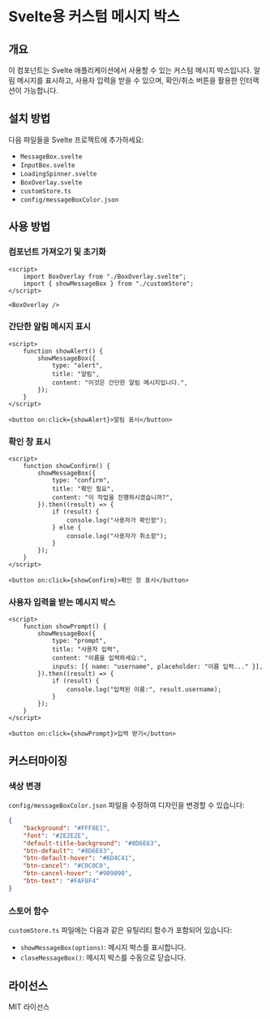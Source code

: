 # Svelte용 커스텀 메시지 박스

## 개요
이 컴포넌트는 Svelte 애플리케이션에서 사용할 수 있는 커스텀 메시지 박스입니다. 알림 메시지를 표시하고, 사용자 입력을 받을 수 있으며, 확인/취소 버튼을 활용한 인터랙션이 가능합니다.

## 설치 방법

다음 파일들을 Svelte 프로젝트에 추가하세요:
- `MessageBox.svelte`
- `InputBox.svelte`
- `LoadingSpinner.svelte`
- `BoxOverlay.svelte`
- `customStore.ts`
- `config/messageBoxColor.json`

## 사용 방법

### 컴포넌트 가져오기 및 초기화

```svelte
<script>
    import BoxOverlay from "./BoxOverlay.svelte";
    import { showMessageBox } from "./customStore";
</script>

<BoxOverlay />
```

### 간단한 알림 메시지 표시

```svelte
<script>
    function showAlert() {
        showMessageBox({
            type: "alert",
            title: "알림",
            content: "이것은 간단한 알림 메시지입니다.",
        });
    }
</script>

<button on:click={showAlert}>알림 표시</button>
```

### 확인 창 표시

```svelte
<script>
    function showConfirm() {
        showMessageBox({
            type: "confirm",
            title: "확인 필요",
            content: "이 작업을 진행하시겠습니까?",
        }).then((result) => {
            if (result) {
                console.log("사용자가 확인함");
            } else {
                console.log("사용자가 취소함");
            }
        });
    }
</script>

<button on:click={showConfirm}>확인 창 표시</button>
```

### 사용자 입력을 받는 메시지 박스

```svelte
<script>
    function showPrompt() {
        showMessageBox({
            type: "prompt",
            title: "사용자 입력",
            content: "이름을 입력하세요:",
            inputs: [{ name: "username", placeholder: "이름 입력..." }],
        }).then((result) => {
            if (result) {
                console.log("입력된 이름:", result.username);
            }
        });
    }
</script>

<button on:click={showPrompt}>입력 받기</button>
```

## 커스터마이징

### 색상 변경
`config/messageBoxColor.json` 파일을 수정하여 디자인을 변경할 수 있습니다:
```json
{
    "background": "#FFF8E1",
    "font": "#2E2E2E",
    "default-title-background": "#8D6E63",
    "btn-default": "#8D6E63",
    "btn-default-hover": "#6D4C41",
    "btn-cancel": "#C0C0C0",
    "btn-cancel-hover": "#909090",
    "btn-text": "#FAF8F4"
}
```

### 스토어 함수

`customStore.ts` 파일에는 다음과 같은 유틸리티 함수가 포함되어 있습니다:
- `showMessageBox(options)`: 메시지 박스를 표시합니다.
- `closeMessageBox()`: 메시지 박스를 수동으로 닫습니다.

## 라이선스
MIT 라이선스

